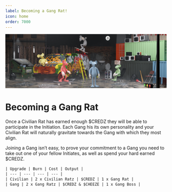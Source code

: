 ```yaml
---
label: Becoming a Gang Rat!
icon: home
order: 7000
---
```


![](../static/banner2.png)

# Becoming a Gang Rat

Once a Civilian Rat has earned enough $CREDZ they will be able to participate in the Initiation. Each Gang his its own personality and your Civilian Rat will naturally gravitate towards the Gang with which they most align.

Joining a Gang isn’t easy, to prove your commitment to a Gang you need to take out one of your fellow Initiates, as well as spend your hard earned $CREDZ.
    
    | Upgrade | Burn | Cost | Output |
    | --- | --- | --- | --- |
    | Civilian | 2 x Civilian Ratz | $CREDZ | 1 x Gang Rat |
    | Gang | 2 x Gang Ratz | $CREDZ & $CHEEZE | 1 x Gang Boss |
